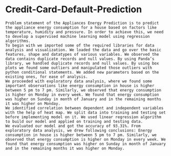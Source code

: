 # Credit-Card-Default-Prediction
    Problem statement of the Appliances Energy Prediction is to predict the appliance energy consumption for a house based on factors like temperature, humidity and pressure. In order to achieve this, we need to develop a supervised machine learning model using regression algorithms.
    To begin with we imported some of the required libraries for data analysis and visualization. We loaded the data and go over the basic features, shape and datatypes of various variables. We observed the data contains duplicate records and null values. By using Panda’s library, we handled duplicate records and null values. By using box plots we found some outliers and manipulated those outliers with python conditional statements. We added new parameters based on the existing ones, for ease of analysis.
    We proceeded with exploratory data analysis, where we found some important observations like energy consumption in house is higher between 5 pm to 7 pm. Similarly, we observed that energy consumption is higher on Monday in every week. We found that energy consumption was higher on Sunday in month of January and in the remaining months it was higher on Monday.
    We identified correlation between dependent and independent variables with the help of heat map. We split data into training and testing set before implementing model on it. We used linear regression algorithm to build our model and applied on training and testing data.
    We evaluated our model and got the accuracy of 93.31%. From exploratory data analysis, we drew following conclusions: Energy consumption in house is higher between 5 pm to 7 pm. Similarly, we observed that energy consumption is higher on Monday in every week. We found that energy consumption was higher on Sunday in month of January and in the remaining months it was higher on Monday.
